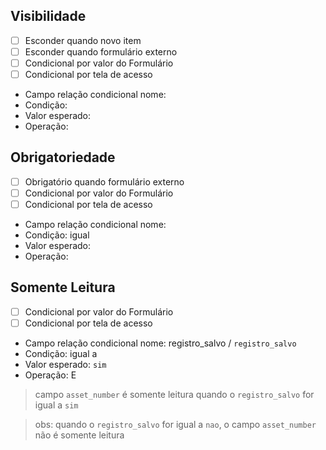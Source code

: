 ## Visibilidade

- [ ] Esconder quando novo item
- [ ] Esconder quando formulário externo
- [ ] Condicional por valor do Formulário
- [ ] Condicional por tela de acesso

- Campo relação condicional nome: 
- Condição: 
- Valor esperado: 
- Operação: 

## Obrigatoriedade

- [ ] Obrigatório quando formulário externo
- [ ] Condicional por valor do Formulário
- [ ] Condicional por tela de acesso

- Campo relação condicional nome: 
- Condição: igual 
- Valor esperado: 
- Operação: 

## Somente Leitura

- [ ] Condicional por valor do Formulário
- [ ] Condicional por tela de acesso

- Campo relação condicional nome: registro_salvo / `registro_salvo`
- Condição: igual a
- Valor esperado: `sim`
- Operação: E

> campo `asset_number` é somente leitura quando o `registro_salvo` for igual a `sim`

> obs: quando o `registro_salvo` for igual a `nao`, o campo `asset_number` não é somente leitura